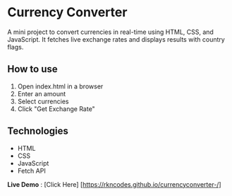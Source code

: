 # Currency Converter 
A mini project to convert currencies in real-time using HTML, CSS, and JavaScript. 
It fetches live exchange rates and displays results with country flags. 
 
## How to use 
1. Open index.html in a browser 
2. Enter an amount 
3. Select currencies 
4. Click "Get Exchange Rate" 
 
## Technologies 
- HTML 
- CSS 
- JavaScript 
- Fetch API 

**Live Demo** :  [Click Here] [https://rkncodes.github.io/currencyconverter-/]
